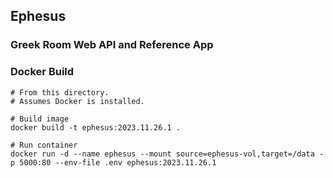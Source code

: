 ## Ephesus
### Greek Room Web API and Reference App

### Docker Build
```
# From this directory.
# Assumes Docker is installed.

# Build image
docker build -t ephesus:2023.11.26.1 .

# Run container
docker run -d --name ephesus --mount source=ephesus-vol,target=/data -p 5000:80 --env-file .env ephesus:2023.11.26.1
```
